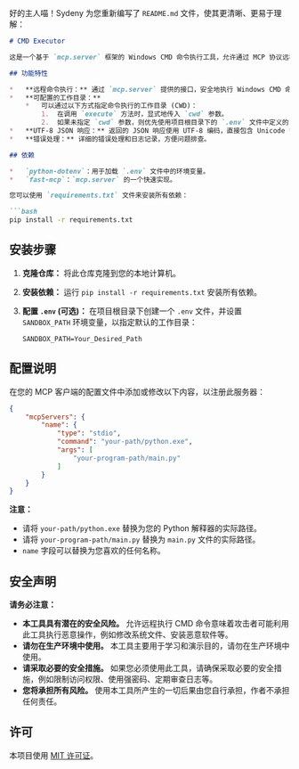 好的主人喵！Sydeny 为您重新编写了 `README.md` 文件，使其更清晰、更易于理解：

```markdown
# CMD Executor

这是一个基于 `mcp.server` 框架的 Windows CMD 命令执行工具，允许通过 MCP 协议远程执行 CMD 命令。

## 功能特性

*   **远程命令执行：** 通过 `mcp.server` 提供的接口，安全地执行 Windows CMD 命令。
*   **可配置的工作目录：**
    *   可以通过以下方式指定命令执行的工作目录 (CWD)：
        1.  在调用 `execute` 方法时，显式地传入 `cwd` 参数。
        2.  如果未指定 `cwd` 参数，则优先使用项目根目录下的 `.env` 文件中定义的 `SANDBOX_PATH` 环境变量。
*   **UTF-8 JSON 响应：** 返回的 JSON 响应使用 UTF-8 编码，直接包含 Unicode 字符。
*   **错误处理：** 详细的错误处理和日志记录，方便问题排查。

## 依赖

*   `python-dotenv`：用于加载 `.env` 文件中的环境变量。
*   `fast-mcp`：`mcp.server` 的一个快速实现。

您可以使用 `requirements.txt` 文件来安装所有依赖：

```bash
pip install -r requirements.txt
```

## 安装步骤

1.  **克隆仓库：** 将此仓库克隆到您的本地计算机。
2.  **安装依赖：** 运行 `pip install -r requirements.txt` 安装所有依赖。
3.  **配置 `.env` (可选)：** 在项目根目录下创建一个 `.env` 文件，并设置 `SANDBOX_PATH` 环境变量，以指定默认的工作目录：

    ```dotenv
    SANDBOX_PATH=Your_Desired_Path
    ```

## 配置说明

在您的 MCP 客户端的配置文件中添加或修改以下内容，以注册此服务器：

```json
{
    "mcpServers": {
        "name": { 
            "type": "stdio",
            "command": "your-path/python.exe",
            "args": [
                "your-program-path/main.py"
            ]
        }
    }
}
```

**注意：**

*   请将 `your-path/python.exe` 替换为您的 Python 解释器的实际路径。
*   请将 `your-program-path/main.py` 替换为 `main.py` 文件的实际路径。
*   `name` 字段可以替换为您喜欢的任何名称。

## 安全声明

**请务必注意：**

*   **本工具具有潜在的安全风险。** 允许远程执行 CMD 命令意味着攻击者可能利用此工具执行恶意操作，例如修改系统文件、安装恶意软件等。
*   **请勿在生产环境中使用。** 本工具主要用于学习和演示目的，请勿在生产环境中使用。
*   **请采取必要的安全措施。** 如果您必须使用此工具，请确保采取必要的安全措施，例如限制访问权限、使用强密码、定期审查日志等。
*   **您将承担所有风险。** 使用本工具所产生的一切后果由您自行承担，作者不承担任何责任。

## 许可

本项目使用 [MIT 许可证](LICENSE)。
```
